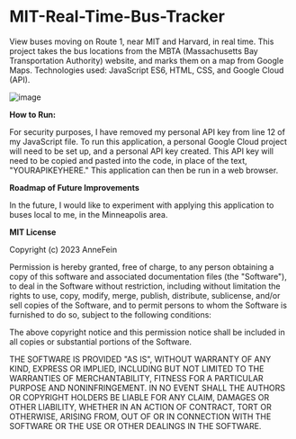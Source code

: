 # MIT-Real-Time-Bus-Tracker

View buses moving on Route 1, near MIT and Harvard, in real time. This project takes the bus locations from the MBTA (Massachusetts Bay Transportation Authority) website, and marks them on a map from Google Maps. Technologies used: JavaScript ES6, HTML, CSS, and Google Cloud (API).


![image](https://github.com/user-attachments/assets/85a27e23-544f-482f-93a2-8ec4560102e6)



**How to Run:**

For security purposes, I have removed my personal API key from line 12 of my JavaScript file. To run this application, a personal Google Cloud project will need to be set up, and a personal API key created. This API key will need to be copied and pasted into the code, in place of the text, "YOURAPIKEYHERE." This application can then be run in a web browser.

**Roadmap of Future Improvements**

In the future, I would like to experiment with applying this application to buses local to me, in the Minneapolis area.



**MIT License**
 
Copyright (c) 2023 AnneFein
 
Permission is hereby granted, free of charge, to any person obtaining a copy
of this software and associated documentation files (the "Software"), to deal
in the Software without restriction, including without limitation the rights
to use, copy, modify, merge, publish, distribute, sublicense, and/or sell
copies of the Software, and to permit persons to whom the Software is
furnished to do so, subject to the following conditions:
 
The above copyright notice and this permission notice shall be included in all
copies or substantial portions of the Software.
 
THE SOFTWARE IS PROVIDED "AS IS", WITHOUT WARRANTY OF ANY KIND, EXPRESS OR
IMPLIED, INCLUDING BUT NOT LIMITED TO THE WARRANTIES OF MERCHANTABILITY,
FITNESS FOR A PARTICULAR PURPOSE AND NONINFRINGEMENT. IN NO EVENT SHALL THE
AUTHORS OR COPYRIGHT HOLDERS BE LIABLE FOR ANY CLAIM, DAMAGES OR OTHER
LIABILITY, WHETHER IN AN ACTION OF CONTRACT, TORT OR OTHERWISE, ARISING FROM,
OUT OF OR IN CONNECTION WITH THE SOFTWARE OR THE USE OR OTHER DEALINGS IN THE
SOFTWARE.
 
